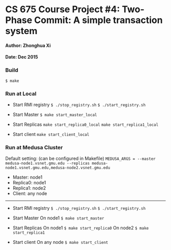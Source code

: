 # CS 675 Course Project #4: Two-Phase Commit: A simple transaction system
#### Author: Zhonghua Xi 
#### Date: Dec 2015


### Build
`$ make`

### Run at Local
* Start RMI registry
`$ ./stop_registry.sh`
`$ ./start_registry.sh`

* Start Master
`$ make start_master_local`

* Start Replicas
`make start_replica0_local`
`make start_replica1_local`

* Start client
`make start_client_local`

### Run at Medusa Cluster
Default setting: (can be configured in Makefile) 
`MEDUSA_ARGS = --master medusa-node1.vsnet.gmu.edu --replicas medusa-node1.vsnet.gmu.edu,medusa-node2.vsnet.gmu.edu`

* Master: node1
* Replica0: node1
* Replica1: node2
* Client: any node
---

* Start RMI registry 
`$ ./stop_registry.sh`
`$ ./start_registry.sh`

* Start Master
On node1 `$ make start_master`

* Start Replicas 
On node1 `$ make start_replica0`
On node2 `$ make start_replica1`

* Start client
On any node `$ make start_client`
